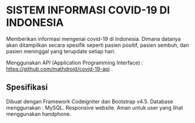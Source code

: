 # SISTEM INFORMASI COVID-19 DI INDONESIA
Memberikan informasi mengenai covid-19 di Indonesia. Dimana datanya akan ditampilkan secara spesifik seperti pasien positif, pasien sembuh, dan pasien meninggal yang terupdate setiap hari.
	
Menggunakan API (Application Programming Interface) : https://github.com/mathdroid/covid-19-api .
	
## Spesifikasi

Dibuat dengan Framework Codeigniter dan Bootstrap v4.5.
Database menggunakan : MySQL.
Responsive website. Aman untuk user yang lihat menggunakan handphone.


## 

